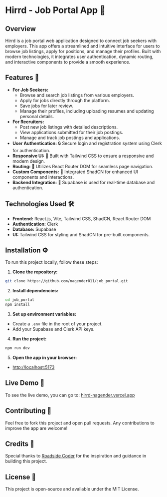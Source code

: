 # Hirrd - Job Portal App 🚀

## Overview
Hirrd is a job portal web application designed to connect job seekers with employers. This app offers a streamlined and intuitive interface for users to browse job listings, apply for positions, and manage their profiles. Built with modern technologies, it integrates user authentication, dynamic routing, and interactive components to provide a smooth experience.

## Features 🌟
- **For Job Seekers:**
  - Browse and search job listings from various employers.
  - Apply for jobs directly through the platform.
  - Save jobs for later review.
  - Manage their profiles, including uploading resumes and updating personal details.
- **For Recruiters:**
  - Post new job listings with detailed descriptions.
  - View applications submitted for their job postings.
  - Manage and track job postings and applications.
- **User Authentication:** 🔒 Secure login and registration system using Clerk for authentication.
- **Responsive UI:** 📱 Built with Tailwind CSS to ensure a responsive and modern design.
- **Routing:** 🔄 Utilizes React Router DOM for seamless page navigation.
- **Custom Components:** 🎨 Integrated ShadCN for enhanced UI components and interactions.
- **Backend Integration:** 💄 Supabase is used for real-time database and authentication.

## Technologies Used 🛠️
- **Frontend:** React.js, Vite, Tailwind CSS, ShadCN, React Router DOM
- **Authentication:** Clerk
- **Database:** Supabase
- **UI:** Tailwind CSS for styling and ShadCN for pre-built components.

## Installation ⚙️
To run this project locally, follow these steps:

1. **Clone the repository:**
```bash
git clone https://github.com/nagender811/job_portal.git
```

2. **Install dependencies:**
```bash
cd job_portal
npm install
```

3. **Set up environment variables:**
- Create a `.env` file in the root of your project.
- Add your Supabase and Clerk API keys.

4. **Run the project:**
```bash
npm run dev
```

5. **Open the app in your browser:**
- [http://localhost:5173](http://localhost:5173)

## Live Demo 🚀
To see the live demo, you can go to: [hirrd-nagender.vercel.app](https://hirrd-nagender.vercel.app)

## Contributing 🤝
Feel free to fork this project and open pull requests. Any contributions to improve the app are welcome!

## Credits 💚
Special thanks to [Roadside Coder](https://www.youtube.com/@RoadsideCoder) for the inspiration and guidance in building this project.

## License 📜
This project is open-source and available under the MIT License.
